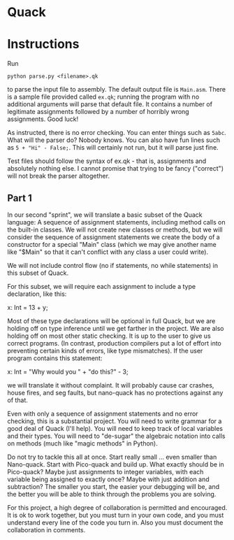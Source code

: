 # Quack

# Instructions
Run
```
python parse.py <filename>.qk
```
to parse the input file to assembly. The default output file is `Main.asm`. There is a sample file provided called `ex.qk`; running the program with no additional arguments will parse that default file. It contains a number of legitimate assignments followed by a number of horribly wrong assignments. Good luck!

As instructed, there is no error checking. You can enter things such as `5abc`. What will the parser do? Nobody knows. You can also have fun lines such as `5 + "Hi" - False;`. This will certainly not run, but it will parse just fine. 

Test files should follow the syntax of ex.qk - that is, assignments and absolutely nothing else. I cannot promise that trying to be fancy ("correct") will not break the parser altogether. 

## Part 1
In our second "sprint", we will translate a basic subset of the Quack language:  A sequence of assignment statements, including method calls on the built-in classes.  We will not create new classes or methods, but we will consider the sequence of assignment statements we create the body of a constructor for a special "Main" class (which we may give another name like "$Main" so that it can't conflict with any class a user could write).  

We will not include control flow (no if statements, no while statements) in this subset of Quack. 

For this subset, we will require each assignment to include a type declaration, like this: 

x: Int = 13 + y; 

Most of these type declarations will be optional in full Quack, but we are holding off on type inference until we get farther in the project.  We are also holding off on most other static checking.  It is up to the user to give us correct programs.  (In contrast, production compilers put a lot of effort into preventing certain kinds of errors, like type mismatches).   If the user program contains this statement: 

x: Int = "Why would you " + "do this?" - 3; 

we will translate it without complaint.  It will probably cause car crashes, house fires, and seg faults, but nano-quack has no protections against any of that. 

Even with only a sequence of assignment statements and no error checking, this is a substantial project.  You will need to write grammar for a good deal of Quack (I'll help).  You will need to keep track of local variables and their types.  You will need to "de-sugar" the algebraic notation into calls on methods (much like "magic methods" in Python).   

Do not try to tackle this all at once.  Start really small ... even smaller than Nano-quack.  Start with Pico-quack and build up.  What exactly should be in Pico-quack?  Maybe just assignments to integer variables, with each variable being assigned to exactly once?   Maybe with just addition and subtraction?   The smaller you start, the easier your debugging will be, and the better you will be able to think through the problems you are solving. 

For this project, a high degree of collaboration is permitted and encouraged.  It is ok to work together, but you must turn in your own code, and you must understand every line of the code you turn in.   Also you must document the collaboration in comments.  